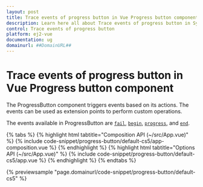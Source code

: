 ```yaml
---
layout: post
title: Trace events of progress button in Vue Progress button component | Syncfusion
description: Learn here all about Trace events of progress button in Syncfusion Vue Progress button component of Syncfusion Essential JS 2 and more.
control: Trace events of progress button 
platform: ej2-vue
documentation: ug
domainurl: ##DomainURL##
---
```


# Trace events of progress button in Vue Progress button component

The ProgressButton component triggers events based on its actions. The events can be used as extension points to perform custom operations.

The events available in ProgressButton are [`fail`](https://ej2.syncfusion.com/vue/documentation/api/progress-button/#fail), [`begin`](https://ej2.syncfusion.com/vue/documentation/api/progress-button/#begin), [`progress`](https://ej2.syncfusion.com/vue/documentation/api/progress-button/#progress), and [`end`](https://ej2.syncfusion.com/vue/documentation/api/progress-button/#end).

{% tabs %}
{% highlight html tabtitle="Composition API (~/src/App.vue)" %}
{% include code-snippet/progress-button/default-cs5/app-composition.vue %}
{% endhighlight %}
{% highlight html tabtitle="Options API (~/src/App.vue)" %}
{% include code-snippet/progress-button/default-cs5/app.vue %}
{% endhighlight %}
{% endtabs %}
        
{% previewsample "page.domainurl/code-snippet/progress-button/default-cs5" %}